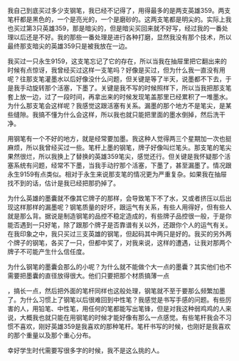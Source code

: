 我自己到底买过多少支钢笔，我已经不记得了，用得最多的是两支英雄359。两支笔杆都是黑色的，一个是亮光的，一个是磨砂的。这两支笔都是明尖的。实际上我也买过第3只英雄359，那是暗尖的，但是暗尖买回来就不好写，经过我的一番处理以后还是不好。我的那些一番处理是进行各种打磨，显然我没有那个技术，所以最终那支暗尖的英雄359只是被我放在一边。

我买过一只永生9159，这支笔忘记了它的存在，所以当我在抽屉里把它翻出来的时候有点惊讶，我曾经买过这样一支笔吗？好像是买过，但为什么我一直没有用呢？往那支笔灌墨水以后好像没什么问题，但关键是等了半天，说墨都不下去，于是我手动旋转那个活塞，下墨了。关键是我不写的时候照样下，所以当我把那支笔套上放一边，过了一段时间，再拿出来的时候发现笔盖那里已经累积了一堆墨水。为什么那支笔会这样呢？我感觉这跟活塞有关系。漏墨的那个地方不是笔尖，是某些缝隙。我搞不懂为什么会这样，所以我也就只能把里面的墨水倒掉，然后洗干净。

用钢笔有一个不好的地方，就是经常要加墨。我这种人觉得两三个星期加一次也挺麻烦，所以我曾经买过一些。笔杆上墨的钢笔，牌子好像叫烂笔头。那支笔的笔尖果然很烂，所以我换上了替换的英雄359笔尖，感觉还行。但关键是我怀疑那个活塞系统有问题，经常不下墨，当我手动拧那个活塞，下墨了，甚至漏墨了。情况跟永生9159有点类似。相对于永生来说那支笔的情况更为严重复杂。如果我在抽屉找不到的话，估计是我已经把那扔掉了。

为什么英雄的墨囊就不像其它牌子的那样，会导致笔下不了水，又或者挤压以后出现这样那样的漏墨呢？钢笔质量的好坏，跟运气有关系，有些人用得好，但有些人就是那么背。据说是制造钢笔的品控不稳定造成的，有些牌子品控很一般，于是你能否遇到一只好笔，除了跟那个牌子是否靠谱有关以外，还跟你个人的运气有关。在我印象之中，我只买过三支英雄的钢笔，但起码其中两只是好的。我买的另外两个牌子的钢笔，各买了一只，但都中奖了，对我来说，这样的遭遇，让我对那两个牌子不可能产生什么信任度。

为什么钢笔的墨囊会那么的小呢？为什么就不能做个大一点的墨囊？其实他们也不需要把墨囊的直径放得很大。他们只要把那个材质搞薄一点

，搞长一点，然后把外面的笔杆同样也这般处理，钢笔就不至于要那么频繁加墨了。为什么习惯上了钢笔以后很难回到中性笔？我感觉是书写手感的问题。有些厉害的人，用铅笔、中性笔，用任何的笔都能写出笔锋，但是对我这种弱鸡鸡的人来说，大概我也就只能在用钢笔的时候才能好像有那么一点感觉。有些笔杆我会不习惯不喜欢，刚好英雄359是我喜欢的那种笔杆。笔杆书写的时候，也刚好是我喜欢的那个重量以及那个重心分布。

幸好学生时代需要写很多字的时候，我不是这么挑的人。